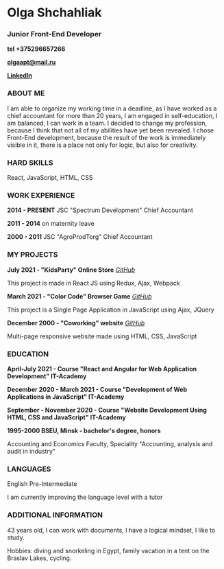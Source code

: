 # Olga Shchahliak

### Junior Front-End Developer

**tel +375296657266**

**[olgaapt@mail.ru](mailto:olgaapt@)**

**[LinkedIn](https://www.linkedin.com/in/%D0%BE%D0%BB%D1%8C%D0%B3%D0%B0-%D1%89%D0%B5%D0%B3%D0%BB%D1%8F%D0%BA-1ab526a1/)**


### ABOUT ME

I am able to organize my working time in a deadline, as I have worked as a chief accountant for more than 20 years, I am engaged in self-education, I am balanced, I can work in a team. I decided to change my profession, because I think that not all of my abilities have yet been revealed. I chose Front-End development, because the result of the work is immediately visible in it, there is a place not only for logic, but also for creativity.


### HARD SKILLS

React, JavaScript, HTML, CSS

### WORK EXPERIENCE

**2014 - PRESENT** JSC "Spectrum Development" Chief Accountant

**2011 - 2014**  on maternity leave

**2000 - 2011** JSC "AgroProdTorg" Chief Accountant


### MY PROJECTS

**July 2021 - "KidsParty" Online Store**  *[GitHub](https://github.com/Faraon78/FD3_Shchahliak/tree/main/Diplom)*

This project is made in React JS using Redux, Ajax, Webpack

**March 2021 - "Color Code" Browser Game** *[GitHub](https://github.com/Faraon78/FD1_OlgaShch/tree/master/%D0%94%D0%B8%D0%BF%D0%BB%D0%BE%D0%BC%20FD2)*

This project is a Single Page Application in JavaScript using Ajax, JQuery

**December 2000 - "Coworking" website** *[GitHub](https://github.com/Faraon78/FD1_OlgaShch/tree/master/%D0%94%D0%B8%D0%BF%D0%BB%D0%BE%D0%BC%20FD1)*

Multi-page responsive website made using HTML, CSS, JavaScript


### EDUCATION

**April-July 2021 - Course "React and Angular for Web Application Development" IT-Academy**

**December 2020 - March 2021 - Course "Development of Web Applications in JavaScript" IT-Academy**

**September - November 2020 - Course "Website Development Using HTML, CSS and JavaScript" IT-Academy**

**1995-2000 BSEU, Minsk - bachelor's degree, honors**

Accounting and Economics Faculty,
Speciality "Accounting, analysis and audit in industry"

### LANGUAGES

English Pre-Intermediate

I am currently improving the language level with a tutor

### ADDITIONAL INFORMATION

43 years old, I can work with documents, I have a logical mindset, I like to study.

Hobbies: diving and snorkeling in Egypt, family vacation in a tent on the Braslav Lakes, cycling.
